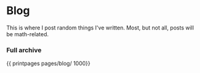 # Blog

This is where I post random things I've written. Most, but not all, posts will be math-related.

<!--

### Most recent posts
{{ printpages pages/blog/ 4}}
-->

### Full archive

{{ printpages pages/blog/ 1000}}

<!-- Format for link:
[2022-11-04: Why Schemes?](/pages/blog/posts/post1/)
-->
